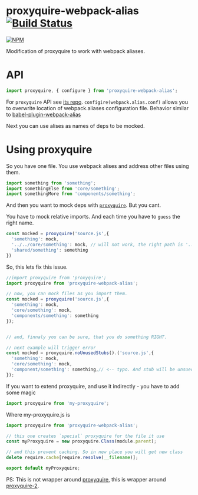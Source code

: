 # proxyquire-webpack-alias [![Build Status](https://secure.travis-ci.org/thekashey/proxyquire-webpack-alias.svg)](http://travis-ci.org/thekashey/proxyquire-webpack-alias)

[![NPM](https://nodei.co/npm/proxyquire-webpack-alias.png?downloads=true&stars=true)](https://nodei.co/npm/proxyquire-webpack-alias/)

Modification of proxyquire to work with webpack aliases.

# API

```js
import proxyquire, { configure } from 'proxyquire-webpack-alias';
```
For `proxyquire` API see [its repo](https://github.com/theKashey/proxyquire).
`configire(webpack.alias.conf)` allows you to overwrite location of webpack.aliases configuration file.
Behavior similar to [babel-plugin-webpack-alias](https://github.com/trayio/babel-plugin-webpack-alias/)

Next you can use alises as names of deps to be mocked.
  
# Using proxyquire

So you have one file. You use webpack alises and address other files using them.
```js
import something from 'something';
import somethingElse from 'core/something';
import somethingMore from 'components/something';
```

And then you want to mock deps with [`proxyquire`](https://github.com/thlorenz/proxyquire).
But you cant.

You have to mock relative imports. And each time you have to `guess` the right name. 
```js
const mocked = proxyquire('source.js',{
  'something': mock,
  '../../core/something': mock, // will not work, the right path is '../../../core....'
  'shared/something': something
})
```

So, this lets fix this issue.
 
```js
//import proxyquire from 'proxyquire';
import proxyquire from 'proxyquire-webpack-alias'; 

// now, you can mock files as you import them.
const mocked = proxyquire('source.js',{
  'something': mock,
  'core/something': mock, 
  'components/something': something
});


// and, finnaly you can be sure, that you do something RIGHT.

// next example will trigger error
const mocked = proxyquire.noUnusedStubs().('source.js',{
  'something': mock,
  'core/something': mock, 
  'component/something': something,// <-- typo. And stub will be unsued.
});
```
 
If you want to extend proxyquire, and use it indirectly - you have to add some magic
```js
import proxyquire from 'my-proxyquire';
```
Where my-proxyquire.js is
```js
import proxyquire from 'proxyquire-webpack-alias';

// this one creates `special` proxyquire for the file it use
const myProxyquire = new proxyquire.Class(module.parent);

// and this prevent caching. So in new place you will get new class
delete require.cache[require.resolve(__filename)];

export default myProxyquire;
```
 
PS: This is not wrapper around [proxyquire](https://github.com/thlorenz/proxyquire), this is wrapper around [proxyquire-2](https://github.com/theKashey/proxyquire).
